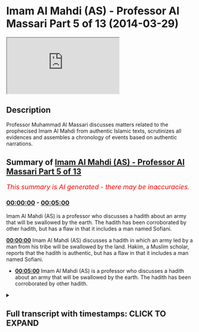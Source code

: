 # Imam Al Mahdi (AS) - Professor Al Massari Part 5 of 13 (2014-03-29)

<iframe loading='lazy' src='https://www.youtube.com/embed/tTGAdQQzuAY'></iframe>

## Description

Professor Muhammad Al Massari discusses matters related to the prophecised Imam Al Mahdi from authentic Islamic texts, scrutinizes all evidences and assembles a chronology of events based on authentic narrations.

## Summary of [Imam Al Mahdi (AS) - Professor Al Massari Part 5 of 13](https://www.youtube.com/watch?v=tTGAdQQzuAY)


*<span style="color:red; font-size:125%">This summary is AI generated - there may be inaccuracies</span>. [](/)*

### [00:00:00](https://www.youtube.com/watch?v=tTGAdQQzuAY&t=0) - [00:05:00](https://www.youtube.com/watch?v=tTGAdQQzuAY&t=300)

Imam Al Mahdi (AS) is a professor who discusses a hadith about an army that will be swallowed by the earth. The hadith has been corroborated by other hadith, but has a flaw in that it includes a man named Sofiani.

**[00:00:00](https://www.youtube.com/watch?v=tTGAdQQzuAY&t=0)** Imam Al Mahdi (AS) discusses a hadith in which an army led by a man from his tribe will be swallowed by the land. Hakim, a Muslim scholar, reports that the hadith is authentic, but has a flaw in that it includes a man named Sofiani.
* **[00:05:00](https://www.youtube.com/watch?v=tTGAdQQzuAY&t=300)** Imam Al Mahdi (AS) is a professor who discusses a hadith about an army that will be swallowed by the earth. The hadith has been corroborated by other hadith.

<details><summary><h2>Full transcript with timestamps: CLICK TO EXPAND</h2></summary>

[0:00:04](https://youtu.be/tTGAdQQzuAY?t=4) and then the tribes from  
[0:00:06](https://youtu.be/tTGAdQQzuAY?t=6) adnan is called kai's tribe try to fight  
[0:00:09](https://youtu.be/tTGAdQQzuAY?t=9) him but he defeat them so they are  
[0:00:10](https://youtu.be/tTGAdQQzuAY?t=10) unable to defend anything at all  
[0:00:14](https://youtu.be/tTGAdQQzuAY?t=14) then a man from my family will come from  
[0:00:17](https://youtu.be/tTGAdQQzuAY?t=17) the har of madinah and escape to makkah  
[0:00:19](https://youtu.be/tTGAdQQzuAY?t=19) and then the story of the way is  
[0:00:20](https://youtu.be/tTGAdQQzuAY?t=20) repeated again  
[0:00:21](https://youtu.be/tTGAdQQzuAY?t=21) and then the sufyani will send them to  
[0:00:23](https://youtu.be/tTGAdQQzuAY?t=23) them an army which will be swallowed by  
[0:00:25](https://youtu.be/tTGAdQQzuAY?t=25) the ass so the order of the events here  
[0:00:27](https://youtu.be/tTGAdQQzuAY?t=27) is more logical than the previous hadith  
[0:00:30](https://youtu.be/tTGAdQQzuAY?t=30) the army is swallowed after  
[0:00:33](https://youtu.be/tTGAdQQzuAY?t=33) after the bay'a was given and so when  
[0:00:35](https://youtu.be/tTGAdQQzuAY?t=35) the sophiani comes out it seems to be  
[0:00:37](https://youtu.be/tTGAdQQzuAY?t=37) the soviet is before this looks more  
[0:00:38](https://youtu.be/tTGAdQQzuAY?t=38) logical in historical order you see it  
[0:00:41](https://youtu.be/tTGAdQQzuAY?t=41) is not possible to conceive that anyone  
[0:00:43](https://youtu.be/tTGAdQQzuAY?t=43) can raise an army after they have seen  
[0:00:45](https://youtu.be/tTGAdQQzuAY?t=45) or still continue fighting after they  
[0:00:46](https://youtu.be/tTGAdQQzuAY?t=46) have seen the  
[0:00:47](https://youtu.be/tTGAdQQzuAY?t=47) the the land swallowing the army so this  
[0:00:50](https://youtu.be/tTGAdQQzuAY?t=50) order seems to be more logical and the  
[0:00:51](https://youtu.be/tTGAdQQzuAY?t=51) one the one who dispatching the army  
[0:00:53](https://youtu.be/tTGAdQQzuAY?t=53) seems to be the soviet and the booty of  
[0:00:55](https://youtu.be/tTGAdQQzuAY?t=55) kelp will be after the swallowing of the  
[0:00:57](https://youtu.be/tTGAdQQzuAY?t=57) army  
[0:00:58](https://youtu.be/tTGAdQQzuAY?t=58) so  
[0:00:59](https://youtu.be/tTGAdQQzuAY?t=59) he sent this army and that  
[0:01:01](https://youtu.be/tTGAdQQzuAY?t=61) and that army will be  
[0:01:06](https://youtu.be/tTGAdQQzuAY?t=66) will be defeated actually he will say  
[0:01:07](https://youtu.be/tTGAdQQzuAY?t=67) that army will be defeated first he said  
[0:01:09](https://youtu.be/tTGAdQQzuAY?t=69) the second army and he himself will go  
[0:01:10](https://youtu.be/tTGAdQQzuAY?t=70) with the army and they will be swallowed  
[0:01:12](https://youtu.be/tTGAdQQzuAY?t=72) and that's the story now this hadith  
[0:01:15](https://youtu.be/tTGAdQQzuAY?t=75) hakim said this is authentic according  
[0:01:17](https://youtu.be/tTGAdQQzuAY?t=77) to the condition of the two sheikhs  
[0:01:19](https://youtu.be/tTGAdQQzuAY?t=79) bukhari are muslim but they did not  
[0:01:20](https://youtu.be/tTGAdQQzuAY?t=80) report it and imam the habibi in the  
[0:01:22](https://youtu.be/tTGAdQQzuAY?t=82) talkies follow him on that  
[0:01:25](https://youtu.be/tTGAdQQzuAY?t=85) and it looks at the face of it it's not  
[0:01:27](https://youtu.be/tTGAdQQzuAY?t=87) wise that it is  
[0:01:30](https://youtu.be/tTGAdQQzuAY?t=90) immaculate  
[0:01:31](https://youtu.be/tTGAdQQzuAY?t=91) but there's one small problem which is a  
[0:01:33](https://youtu.be/tTGAdQQzuAY?t=93) big problem  
[0:01:36](https://youtu.be/tTGAdQQzuAY?t=96) imam ali the muslim who is one of the  
[0:01:38](https://youtu.be/tTGAdQQzuAY?t=98) best and greatest narrators of shang  
[0:01:44](https://youtu.be/tTGAdQQzuAY?t=104) is known to do tedlis  
[0:01:47](https://youtu.be/tTGAdQQzuAY?t=107) tadlis is the someone who says use that  
[0:01:49](https://youtu.be/tTGAdQQzuAY?t=109) word an  
[0:01:52](https://youtu.be/tTGAdQQzuAY?t=112) to cover up that he dropped some  
[0:01:53](https://youtu.be/tTGAdQQzuAY?t=113) narrators he doesn't have that reported  
[0:01:55](https://youtu.be/tTGAdQQzuAY?t=115) to me or i hear that he said i'm from  
[0:01:57](https://youtu.be/tTGAdQQzuAY?t=117) from could be connected or in connect  
[0:01:59](https://youtu.be/tTGAdQQzuAY?t=119) although it should be connected normally  
[0:02:01](https://youtu.be/tTGAdQQzuAY?t=121) but so the model is here you say there's  
[0:02:04](https://youtu.be/tTGAdQQzuAY?t=124) no problem he said  
[0:02:07](https://youtu.be/tTGAdQQzuAY?t=127) i told me so  
[0:02:09](https://youtu.be/tTGAdQQzuAY?t=129) it cannot be actually that at least  
[0:02:13](https://youtu.be/tTGAdQQzuAY?t=133) even worse it's called at least a tesla  
[0:02:15](https://youtu.be/tTGAdQQzuAY?t=135) he may drop even higher level of is not  
[0:02:17](https://youtu.be/tTGAdQQzuAY?t=137) another man  
[0:02:19](https://youtu.be/tTGAdQQzuAY?t=139) but he from alzheimer's  
[0:02:25](https://youtu.be/tTGAdQQzuAY?t=145) there may be a weak man or a liar in  
[0:02:27](https://youtu.be/tTGAdQQzuAY?t=147) between  
[0:02:29](https://youtu.be/tTGAdQQzuAY?t=149) to make matter worse  
[0:02:33](https://youtu.be/tTGAdQQzuAY?t=153) it has been reported that he did similar  
[0:02:35](https://youtu.be/tTGAdQQzuAY?t=155) things in hadith and a man of hadith say  
[0:02:38](https://youtu.be/tTGAdQQzuAY?t=158) how come you do that  
[0:02:41](https://youtu.be/tTGAdQQzuAY?t=161) why did you drop this man you know that  
[0:02:42](https://youtu.be/tTGAdQQzuAY?t=162) was i reported that from this week man  
[0:02:44](https://youtu.be/tTGAdQQzuAY?t=164) he said yes but if i keep this man  
[0:02:46](https://youtu.be/tTGAdQQzuAY?t=166) everyone will say  
[0:02:47](https://youtu.be/tTGAdQQzuAY?t=167) he was not a great imam how can you  
[0:02:49](https://youtu.be/tTGAdQQzuAY?t=169) report from such bad men  
[0:02:51](https://youtu.be/tTGAdQQzuAY?t=171) say but if you do that and you drop the  
[0:02:52](https://youtu.be/tTGAdQQzuAY?t=172) man name the people will accuse  
[0:02:54](https://youtu.be/tTGAdQQzuAY?t=174) alzheimer to be weak himself because  
[0:02:55](https://youtu.be/tTGAdQQzuAY?t=175) that is clearly the hadith is clearly  
[0:02:57](https://youtu.be/tTGAdQQzuAY?t=177) bad so they say look at the islam and  
[0:03:00](https://youtu.be/tTGAdQQzuAY?t=180) they will accuse  
[0:03:01](https://youtu.be/tTGAdQQzuAY?t=181) of the hadith he is the only one will be  
[0:03:04](https://youtu.be/tTGAdQQzuAY?t=184) accused this way so we have a report  
[0:03:06](https://youtu.be/tTGAdQQzuAY?t=186) that he did that from the shulk of the  
[0:03:08](https://youtu.be/tTGAdQQzuAY?t=188) shu from the teacher of the teacher so  
[0:03:10](https://youtu.be/tTGAdQQzuAY?t=190) in such people who have these studies  
[0:03:12](https://youtu.be/tTGAdQQzuAY?t=192) that as we you have to have a connected  
[0:03:14](https://youtu.be/tTGAdQQzuAY?t=194) chain with reliability all the way to  
[0:03:16](https://youtu.be/tTGAdQQzuAY?t=196) the end you cannot really trust that it  
[0:03:18](https://youtu.be/tTGAdQQzuAY?t=198) will not drop somewhere high  
[0:03:20](https://youtu.be/tTGAdQQzuAY?t=200) so if we  
[0:03:21](https://youtu.be/tTGAdQQzuAY?t=201) keep that in mind  
[0:03:23](https://youtu.be/tTGAdQQzuAY?t=203) it may be if he did not drop anybody to  
[0:03:26](https://youtu.be/tTGAdQQzuAY?t=206) the level of the shaheen and all these  
[0:03:28](https://youtu.be/tTGAdQQzuAY?t=208) people in this night are first class  
[0:03:29](https://youtu.be/tTGAdQQzuAY?t=209) people excellent narrative the top of  
[0:03:32](https://youtu.be/tTGAdQQzuAY?t=212) the top cream of the cream really  
[0:03:35](https://youtu.be/tTGAdQQzuAY?t=215) provided this and there's no devil  
[0:03:38](https://youtu.be/tTGAdQQzuAY?t=218) sticking behind this and  
[0:03:40](https://youtu.be/tTGAdQQzuAY?t=220) but this is the only one hadith which  
[0:03:42](https://youtu.be/tTGAdQQzuAY?t=222) looks a little bit respectable  
[0:03:44](https://youtu.be/tTGAdQQzuAY?t=224) concerning sofiani  
[0:03:46](https://youtu.be/tTGAdQQzuAY?t=226) stories are  
[0:03:47](https://youtu.be/tTGAdQQzuAY?t=227) absolutely  
[0:03:50](https://youtu.be/tTGAdQQzuAY?t=230) disconnected fabricated weak bad  
[0:03:54](https://youtu.be/tTGAdQQzuAY?t=234) a lot of imagination added horror  
[0:03:56](https://youtu.be/tTGAdQQzuAY?t=236) stories attributed which cannot be  
[0:03:59](https://youtu.be/tTGAdQQzuAY?t=239) really justified by enemies but this one  
[0:04:03](https://youtu.be/tTGAdQQzuAY?t=243) seems to be  
[0:04:04](https://youtu.be/tTGAdQQzuAY?t=244) so far in correspondence with the  
[0:04:06](https://youtu.be/tTGAdQQzuAY?t=246) previous hadith  
[0:04:07](https://youtu.be/tTGAdQQzuAY?t=247) under and with other hadith who talked  
[0:04:10](https://youtu.be/tTGAdQQzuAY?t=250) about the booty of kelp now that  
[0:04:13](https://youtu.be/tTGAdQQzuAY?t=253) the booty of kalb is well established is  
[0:04:15](https://youtu.be/tTGAdQQzuAY?t=255) coming from hadith from various sahaba  
[0:04:17](https://youtu.be/tTGAdQQzuAY?t=257) so it seems to be that we can save this  
[0:04:19](https://youtu.be/tTGAdQQzuAY?t=259) hadith and this sofiani really exists  
[0:04:21](https://youtu.be/tTGAdQQzuAY?t=261) and it's the one whose army including  
[0:04:24](https://youtu.be/tTGAdQQzuAY?t=264) himself will be swallowed by the baidal  
[0:04:26](https://youtu.be/tTGAdQQzuAY?t=266) which is established by the hadith by  
[0:04:28](https://youtu.be/tTGAdQQzuAY?t=268) the way the army should be sold by them  
[0:04:29](https://youtu.be/tTGAdQQzuAY?t=269) established by many other hadith  
[0:04:32](https://youtu.be/tTGAdQQzuAY?t=272) plenty of them independent of that so  
[0:04:35](https://youtu.be/tTGAdQQzuAY?t=275) the bits and pieces correspond correctly  
[0:04:37](https://youtu.be/tTGAdQQzuAY?t=277) the only thing which is how this is not  
[0:04:39](https://youtu.be/tTGAdQQzuAY?t=279) in this hadith in hakim adds is that  
[0:04:42](https://youtu.be/tTGAdQQzuAY?t=282) attribute that to a man called sofiani  
[0:04:44](https://youtu.be/tTGAdQQzuAY?t=284) and add  
[0:04:45](https://youtu.be/tTGAdQQzuAY?t=285) a little bit more flavor flavor about  
[0:04:47](https://youtu.be/tTGAdQQzuAY?t=287) the horrors and the crimes he's  
[0:04:49](https://youtu.be/tTGAdQQzuAY?t=289) committing that's all so  
[0:04:51](https://youtu.be/tTGAdQQzuAY?t=291) i feel more inclined toward this hadith  
[0:04:53](https://youtu.be/tTGAdQQzuAY?t=293) that has  
[0:04:55](https://youtu.be/tTGAdQQzuAY?t=295) authentic until proven otherwise until  
[0:04:57](https://youtu.be/tTGAdQQzuAY?t=297) other evidences come which until now has  
[0:04:59](https://youtu.be/tTGAdQQzuAY?t=299) not come forward which shows that it is  
[0:05:01](https://youtu.be/tTGAdQQzuAY?t=301) very fabricated  
[0:05:02](https://youtu.be/tTGAdQQzuAY?t=302) and it's not unreliable but it seems to  
[0:05:04](https://youtu.be/tTGAdQQzuAY?t=304) be this is a reliable hadith and we  
[0:05:07](https://youtu.be/tTGAdQQzuAY?t=307) should take it on board  
[0:05:09](https://youtu.be/tTGAdQQzuAY?t=309) until other evidence come to the  
[0:05:10](https://youtu.be/tTGAdQQzuAY?t=310) contrary  
[0:05:12](https://youtu.be/tTGAdQQzuAY?t=312) so this uh this man who has been given  
[0:05:15](https://youtu.be/tTGAdQQzuAY?t=315) by abitun  
[0:05:16](https://youtu.be/tTGAdQQzuAY?t=316) by the way there is no mention of  
[0:05:18](https://youtu.be/tTGAdQQzuAY?t=318) here as you see it's only the man who is  
[0:05:19](https://youtu.be/tTGAdQQzuAY?t=319) given between by between but the  
[0:05:22](https://youtu.be/tTGAdQQzuAY?t=322) characteristics from the mahdi they  
[0:05:23](https://youtu.be/tTGAdQQzuAY?t=323) expect when they are in him he fills the  
[0:05:25](https://youtu.be/tTGAdQQzuAY?t=325) earth with justice and ruled by the son  
[0:05:27](https://youtu.be/tTGAdQQzuAY?t=327) of the prophet and stay seven or eight  
[0:05:29](https://youtu.be/tTGAdQQzuAY?t=329) or nine years  
[0:05:30](https://youtu.be/tTGAdQQzuAY?t=330) so all these characters seem to be there  
[0:05:32](https://youtu.be/tTGAdQQzuAY?t=332) so we  
[0:05:33](https://youtu.be/tTGAdQQzuAY?t=333) we are  
[0:05:34](https://youtu.be/tTGAdQQzuAY?t=334) reasonably justified to regardless to be  
[0:05:37](https://youtu.be/tTGAdQQzuAY?t=337) the mahdi  
[0:05:39](https://youtu.be/tTGAdQQzuAY?t=339) concerning  
[0:05:41](https://youtu.be/tTGAdQQzuAY?t=341) the  
[0:05:42](https://youtu.be/tTGAdQQzuAY?t=342) the other issues about the army being  
[0:05:44](https://youtu.be/tTGAdQQzuAY?t=344) swallowed that's where establishment  
[0:05:46](https://youtu.be/tTGAdQQzuAY?t=346) africa will have it in muslim  
[0:05:49](https://youtu.be/tTGAdQQzuAY?t=349) for example  
[0:05:55](https://youtu.be/tTGAdQQzuAY?t=355) there will be an army coming to invade  
[0:05:57](https://youtu.be/tTGAdQQzuAY?t=357) this house meaning the house of allah  
[0:05:59](https://youtu.be/tTGAdQQzuAY?t=359) and mecca  
[0:06:01](https://youtu.be/tTGAdQQzuAY?t=361) when they reach the baida between medina  
[0:06:03](https://youtu.be/tTGAdQQzuAY?t=363) and mecca the earth will swallow them  
[0:06:06](https://youtu.be/tTGAdQQzuAY?t=366) and he gives a discover a very pictured  
[0:06:08](https://youtu.be/tTGAdQQzuAY?t=368) description of how they will swallow it  
[0:06:10](https://youtu.be/tTGAdQQzuAY?t=370) they will be swallowed the middle of  
[0:06:11](https://youtu.be/tTGAdQQzuAY?t=371) them will be swallowed the medium of  
[0:06:13](https://youtu.be/tTGAdQQzuAY?t=373) there is a long army obviously extended  
[0:06:16](https://youtu.be/tTGAdQQzuAY?t=376) so the last part of them and the front  
[0:06:18](https://youtu.be/tTGAdQQzuAY?t=378) part we will call where is the middle  
[0:06:19](https://youtu.be/tTGAdQQzuAY?t=379) one and they come in the middle to check  
[0:06:21](https://youtu.be/tTGAdQQzuAY?t=381) for the middle one and they will swallow  
[0:06:22](https://youtu.be/tTGAdQQzuAY?t=382) it also  
[0:06:24](https://youtu.be/tTGAdQQzuAY?t=384) will be swallowed also  
[0:06:26](https://youtu.be/tTGAdQQzuAY?t=386) only few who escape will go and to  
[0:06:29](https://youtu.be/tTGAdQQzuAY?t=389) report a story of that only few allah  
[0:06:31](https://youtu.be/tTGAdQQzuAY?t=391) keep a few of them who run away who will  
[0:06:34](https://youtu.be/tTGAdQQzuAY?t=394) report about the swallowing of the army  
[0:06:36](https://youtu.be/tTGAdQQzuAY?t=396) but all of them will be swallowed and  
[0:06:37](https://youtu.be/tTGAdQQzuAY?t=397) will be gone  
[0:06:39](https://youtu.be/tTGAdQQzuAY?t=399) so this is the hadith and the similar  
[0:06:41](https://youtu.be/tTGAdQQzuAY?t=401) hadith had been narrated for um  
[0:06:45](https://youtu.be/tTGAdQQzuAY?t=405) so three wives of the islam has healed  
[0:06:47](https://youtu.be/tTGAdQQzuAY?t=407) obviously he was sitting with his wife  
[0:06:49](https://youtu.be/tTGAdQQzuAY?t=409) wives and reporting the story and all of  
[0:06:50](https://youtu.be/tTGAdQQzuAY?t=410) them memorized that  
[0:06:52](https://youtu.be/tTGAdQQzuAY?t=412) and then also is the writer  
[0:06:54](https://youtu.be/tTGAdQQzuAY?t=414) the story of the arabic  
[0:06:57](https://youtu.be/tTGAdQQzuAY?t=417) hadith  
[0:06:59](https://youtu.be/tTGAdQQzuAY?t=419) the armies will continue attacking this  
[0:07:01](https://youtu.be/tTGAdQQzuAY?t=421) house they will not see the attacking  
[0:07:03](https://youtu.be/tTGAdQQzuAY?t=423) and we know from whistling that happened  
[0:07:05](https://youtu.be/tTGAdQQzuAY?t=425) the molecular one the criminal did it  
[0:07:06](https://youtu.be/tTGAdQQzuAY?t=426) before that even  
[0:07:09](https://youtu.be/tTGAdQQzuAY?t=429) every maha was in that army but the  
[0:07:11](https://youtu.be/tTGAdQQzuAY?t=431) command of the army died before reaching  
[0:07:13](https://youtu.be/tTGAdQQzuAY?t=433) mecca and the army retreated then later  
[0:07:16](https://youtu.be/tTGAdQQzuAY?t=436) on the karamata went and destroyed and  
[0:07:18](https://youtu.be/tTGAdQQzuAY?t=438) took the black stone and killed the  
[0:07:20](https://youtu.be/tTGAdQQzuAY?t=440)  it happened so so there would be  
[0:07:22](https://youtu.be/tTGAdQQzuAY?t=442) always evil people attacking the haram  
[0:07:26](https://youtu.be/tTGAdQQzuAY?t=446) until  
[0:07:27](https://youtu.be/tTGAdQQzuAY?t=447) one of the last battles some army will  
[0:07:30](https://youtu.be/tTGAdQQzuAY?t=450) come there and they will be swallowed by  
[0:07:31](https://youtu.be/tTGAdQQzuAY?t=451) the earth  
[0:07:34](https://youtu.be/tTGAdQQzuAY?t=454) in the area called baida between makkah  
[0:07:36](https://youtu.be/tTGAdQQzuAY?t=456) and medina so that's so the swallowing  
[0:07:38](https://youtu.be/tTGAdQQzuAY?t=458) of an army  
[0:07:39](https://youtu.be/tTGAdQQzuAY?t=459) at the end of time between makkah and  
[0:07:41](https://youtu.be/tTGAdQQzuAY?t=461) medina is one of the sides the sign of  
[0:07:44](https://youtu.be/tTGAdQQzuAY?t=464) the prophet independent if it's related  
[0:07:46](https://youtu.be/tTGAdQQzuAY?t=466) to the mighty or not related and this is  
[0:07:48](https://youtu.be/tTGAdQQzuAY?t=468) definitely going to happen it didn't  
[0:07:49](https://youtu.be/tTGAdQQzuAY?t=469) happen yet some people may maybe some of  
[0:07:52](https://youtu.be/tTGAdQQzuAY?t=472) us will witness it  
[0:07:53](https://youtu.be/tTGAdQQzuAY?t=473) i don't know but it's going to happen so  
[0:07:55](https://youtu.be/tTGAdQQzuAY?t=475) that's what it's done also the the booty  
[0:07:57](https://youtu.be/tTGAdQQzuAY?t=477) of kelp that will be such an enormous  
[0:07:58](https://youtu.be/tTGAdQQzuAY?t=478) booty worth of mentioning that  
[0:08:02](https://youtu.be/tTGAdQQzuAY?t=482) uh has come also in another independent  
[0:08:04](https://youtu.be/tTGAdQQzuAY?t=484) hadith one of it is for example so it  
[0:08:06](https://youtu.be/tTGAdQQzuAY?t=486) said  
[0:08:07](https://youtu.be/tTGAdQQzuAY?t=487) one when the the student of what i said  
[0:08:09](https://youtu.be/tTGAdQQzuAY?t=489) we prayed to the maghrib in the masjid  
[0:08:12](https://youtu.be/tTGAdQQzuAY?t=492) of the messenger of allah in medina  
[0:08:14](https://youtu.be/tTGAdQQzuAY?t=494) and then after the salah he said the  
[0:08:16](https://youtu.be/tTGAdQQzuAY?t=496) real the one who the real loser is the  
[0:08:17](https://youtu.be/tTGAdQQzuAY?t=497) one who doesn't have a share in the  
[0:08:19](https://youtu.be/tTGAdQQzuAY?t=499) booty of kelp  
[0:08:21](https://youtu.be/tTGAdQQzuAY?t=501) he just mentioned it  
[0:08:22](https://youtu.be/tTGAdQQzuAY?t=502) if you reach that time and you don't  
[0:08:24](https://youtu.be/tTGAdQQzuAY?t=504) have a share of the body of help we are  
[0:08:25](https://youtu.be/tTGAdQQzuAY?t=505) really a loser  
[0:08:27](https://youtu.be/tTGAdQQzuAY?t=507) because everyone will have a share in  
[0:08:28](https://youtu.be/tTGAdQQzuAY?t=508) the body of god that's one  
[0:08:30](https://youtu.be/tTGAdQQzuAY?t=510) and another one which is  
[0:08:32](https://youtu.be/tTGAdQQzuAY?t=512) say  
[0:08:34](https://youtu.be/tTGAdQQzuAY?t=514) in a longer version hadith for another  
[0:08:36](https://youtu.be/tTGAdQQzuAY?t=516) man another knife  
[0:08:37](https://youtu.be/tTGAdQQzuAY?t=517) the real loser of the real mahrum the  
[0:08:39](https://youtu.be/tTGAdQQzuAY?t=519) real deprived one is the one who's  
[0:08:40](https://youtu.be/tTGAdQQzuAY?t=520) derived from  
[0:08:41](https://youtu.be/tTGAdQQzuAY?t=521) kelp  
[0:08:42](https://youtu.be/tTGAdQQzuAY?t=522) even if you get just just  
[0:08:45](https://youtu.be/tTGAdQQzuAY?t=525) yeah just just a rope  
[0:08:48](https://youtu.be/tTGAdQQzuAY?t=528) take it for baraka that you have  
[0:08:49](https://youtu.be/tTGAdQQzuAY?t=529) participate in the ring of kelp  
[0:08:51](https://youtu.be/tTGAdQQzuAY?t=531) he said by the one who's in my in his uh  
[0:08:55](https://youtu.be/tTGAdQQzuAY?t=535) hand my soul is that's what i talking  
[0:08:57](https://youtu.be/tTGAdQQzuAY?t=537) about  
[0:08:58](https://youtu.be/tTGAdQQzuAY?t=538) their woman will be sold  
[0:09:00](https://youtu.be/tTGAdQQzuAY?t=540) on the mosque at  
[0:09:01](https://youtu.be/tTGAdQQzuAY?t=541) the doors of the mosque of damascus in  
[0:09:03](https://youtu.be/tTGAdQQzuAY?t=543) auction and anyone having a small injury  
[0:09:05](https://youtu.be/tTGAdQQzuAY?t=545) will be rejected because it's not useful  
[0:09:07](https://youtu.be/tTGAdQQzuAY?t=547) to be brought  
[0:09:08](https://youtu.be/tTGAdQQzuAY?t=548) so so massive will be the other booty  
[0:09:11](https://youtu.be/tTGAdQQzuAY?t=551) now i know many people do not like that  
[0:09:13](https://youtu.be/tTGAdQQzuAY?t=553) that that will be selling persons in  
[0:09:15](https://youtu.be/tTGAdQQzuAY?t=555) after the battles well we don't care  
[0:09:16](https://youtu.be/tTGAdQQzuAY?t=556) about the western and uh  
[0:09:19](https://youtu.be/tTGAdQQzuAY?t=559) it obviously does not synchronize very  
[0:09:21](https://youtu.be/tTGAdQQzuAY?t=561) well with the with the geneva convention  
[0:09:23](https://youtu.be/tTGAdQQzuAY?t=563) but by then the jerichos will be  
[0:09:24](https://youtu.be/tTGAdQQzuAY?t=564) abolished because it has been abolished  
[0:09:26](https://youtu.be/tTGAdQQzuAY?t=566) already so don't need to worry about the  
[0:09:27](https://youtu.be/tTGAdQQzuAY?t=567) geneva convention it is already gone the  
[0:09:29](https://youtu.be/tTGAdQQzuAY?t=569) americans have abolished it so we will  
[0:09:31](https://youtu.be/tTGAdQQzuAY?t=571) continue our shall get further  
[0:09:33](https://youtu.be/tTGAdQQzuAY?t=573) so also the man who will be receiving  
[0:09:35](https://youtu.be/tTGAdQQzuAY?t=575) baa between the black stone the rook and  
[0:09:38](https://youtu.be/tTGAdQQzuAY?t=578) the corner of the kaaba where the black  
[0:09:39](https://youtu.be/tTGAdQQzuAY?t=579) stone is located and the makam and the  
[0:09:41](https://youtu.be/tTGAdQQzuAY?t=581) standard ibrahim  
[0:09:43](https://youtu.be/tTGAdQQzuAY?t=583) ibrahim it has come also through through  
[0:09:45](https://youtu.be/tTGAdQQzuAY?t=585) various adidas so the bits and pieces of  
[0:09:48](https://youtu.be/tTGAdQQzuAY?t=588) these narratives every bit alone have  
[0:09:51](https://youtu.be/tTGAdQQzuAY?t=591) considerable corroboration for example  
[0:09:54](https://youtu.be/tTGAdQQzuAY?t=594) in an authentic hadith  
[0:09:58](https://youtu.be/tTGAdQQzuAY?t=598) the  
[0:09:59](https://youtu.be/tTGAdQQzuAY?t=599) narrator  
</details>
